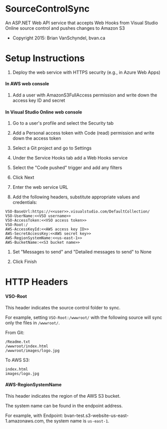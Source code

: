 # SourceControlSync
An ASP.NET Web API service that accepts Web Hooks from Visual Studio Online source control and pushes changes to Amazon S3

 - Copyright 2015: Brian VanSchyndel, bvan.ca

Setup Instructions
======
1. Deploy the web service with HTTPS security (e.g., in Azure Web Apps)

#### In AWS web console
1. Add a user with AmazonS3FullAccess permission and write down the access key ID and secret

#### In Visual Studio Online web console
1. Go to a user's profile and select the Security tab

1. Add a Personal access token with Code (read) permission and write down the access token

1. Select a Git project and go to Settings

1. Under the Service Hooks tab add a Web Hooks service

1. Select the "Code pushed" trigger and add any filters

1. Click Next

1. Enter the web service URL

1. Add the following headers, substitute appropriate values and credentials:

  ```
  VSO-BaseUrl:https://<<user>>.visualstudio.com/DefaultCollection/
  VSO-UserName:<<VSO username>>
  VSO-AccessToken:<<VSO access token>>
  VSO-Root:/
  AWS-AccessKeyId:<<AWS access key ID>>
  AWS-SecretAccessKey:<<AWS secret key>>
  AWS-RegionSystemName:<<us-east-1>>
  AWS-BucketName:<<S3 bucket name>>
  ```

1. Set "Messages to send" and "Detailed messages to send" to None

1. Click Finish

HTTP Headers
======
#### VSO-Root
This header indicates the source control folder to sync.

For example, setting `VSO-Root:/wwwroot/` with the following source will sync only the files in `/wwwroot/`.

From Git:
```
/Readme.txt
/wwwroot/index.html
/wwwroot/images/logo.jpg
```

To AWS S3:
```
index.html
images/logo.jpg
```

#### AWS-RegionSystemName
This header indicates the region of the AWS S3 bucket.

The system name can be found in the endpoint address.

For example, with Endpoint: bvan-test.s3-website-us-east-1.amazonaws.com, the system name is `us-east-1`.
